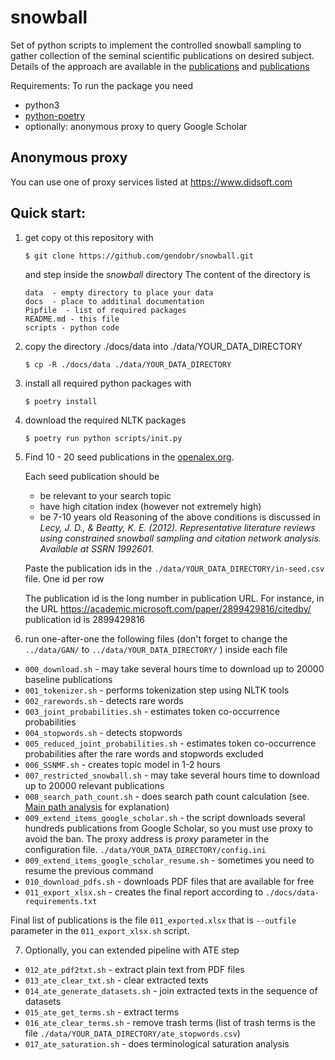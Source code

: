 # snowball
Set of python scripts to implement the controlled snowball sampling to gather collection of the seminal scientific publications on desired subject. Details of the approach are available in the
[publications](https://scholar.google.com/citations?user=bNlVvTEAAAAJ&hl=ru&oi=sra) and [publications](https://scholar.google.com/citations?hl=ru&user=vaOHuLQAAAAJ&view_op=list_works&sortby=pubdate) 

Requirements:
To run the package you need 
* python3 
* [python-poetry](https://python-poetry.org/)
* optionally: anonymous proxy to query Google Scholar

## Anonymous proxy
You can use one of proxy services listed at 
[https://www.didsoft.com ](https://www.didsoft.com)

## Quick start:
1) get copy ot this repository with

   ```
   $ git clone https://github.com/gendobr/snowball.git
   ```
   and step inside the *snowball* directory
   The content of the directory is 
   ```
   data  - empty directory to place your data  
   docs  - place to additinal documentation
   Pipfile  - list of required packages
   README.md - this file
   scripts - python code
   ```

2) copy the directory ./docs/data into  ./data/YOUR_DATA_DIRECTORY
   ```
   $ cp -R ./docs/data ./data/YOUR_DATA_DIRECTORY
   ```

3) install all required python packages with 
   ```
   $ poetry install
   ```
   
4) download the required NLTK packages
   ```
   $ poetry run python scripts/init.py
   ```

5) Find 10 - 20 seed publications in the
   [openalex.org](https://explore.openalex.org/).

   Each seed publication should be
   * be relevant to your search topic
   * have high citation index (however not extremely high)
   * be 7-10 years old
   Reasoning of the above conditions is discussed in *Lecy, J. D., & Beatty, K. E. (2012). Representative literature reviews using constrained snowball sampling and citation network analysis. Available at SSRN 1992601.*

   Paste the publication ids in the `./data/YOUR_DATA_DIRECTORY/in-seed.csv` file.
   One id per row

   The publication id is the long number in publication URL.
   For instance, in the URL https://academic.microsoft.com/paper/2899429816/citedby/ 
   publication id is 2899429816

6) run one-after-one the following files (don't forget to change the `../data/GAN/` to `../data/YOUR_DATA_DIRECTORY/` )
inside each file

- `000_download.sh`  - may take several hours time to download up to 20000 baseline publications
- `001_tokenizer.sh` - performs tokenization step using NLTK tools
- `002_rarewords.sh` - detects rare words
- `003_joint_probabilities.sh` - estimates token co-occurrence probabilities
- `004_stopwords.sh` - detects stopwords
- `005_reduced_joint_probabilities.sh` - estimates token co-occurrence probabilities after the rare words and stopwords excluded
- `006_SSNMF.sh`  - creates topic model in 1-2 hours
- `007_restricted_snowball.sh`   - may take several hours time to download up to 20000 relevant publications
- `008_search_path_count.sh` - does search path count calculation (see. [Main path analysis](https://en.wikipedia.org/wiki/Main_path_analysis) for explanation)
- `009_extend_items_google_scholar.sh` - the script downloads several hundreds publications from Google Scholar, so you must use proxy to avoid the ban. The proxy address is *proxy* parameter in the configuration file.
   `./data/YOUR_DATA_DIRECTORY/config.ini`
- `009_extend_items_google_scholar_resume.sh` - sometimes you need to resume the previous command
- `010_download_pdfs.sh` - downloads PDF files that are available for free
- `011_export_xlsx.sh` - creates the final report according to `./docs/data-requirements.txt`

Final list of publications is the file `011_exported.xlsx` that is `--outfile` parameter
in the `011_export_xlsx.sh` script.


7) Optionally, you can extended pipeline with ATE step
- `012_ate_pdf2txt.sh` - extract plain text from PDF files
- `013_ate_clear_txt.sh` - clear extracted texts
- `014_ate_generate_datasets.sh` - join extracted texts in the sequence of datasets
- `015_ate_get_terms.sh` - extract terms
- `016_ate_clear_terms.sh` - remove trash terms (list of trash terms is the file `./data/YOUR_DATA_DIRECTORY/ate_stopwords.csv`)
- `017_ate_saturation.sh` - does terminological saturation analysis
